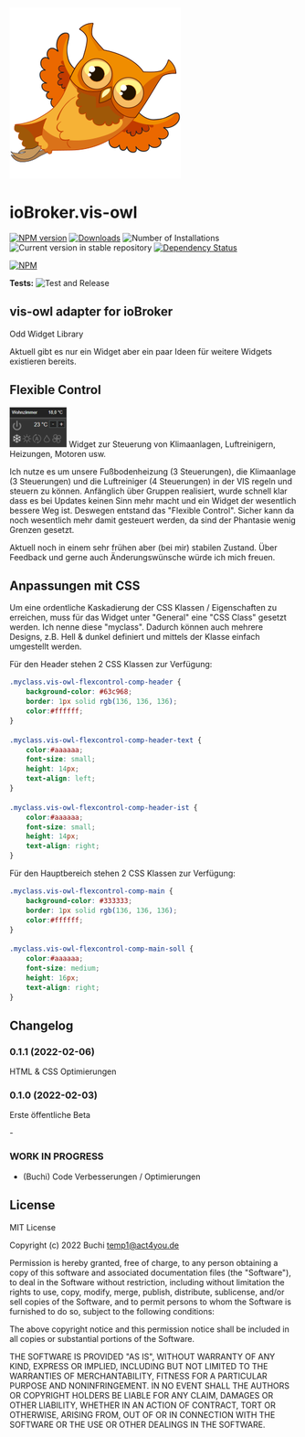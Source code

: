 ![Logo](admin/vis-owl.png)
# ioBroker.vis-owl

[![NPM version](https://img.shields.io/npm/v/iobroker.vis-owl.svg)](https://www.npmjs.com/package/iobroker.vis-owl)
[![Downloads](https://img.shields.io/npm/dm/iobroker.vis-owl.svg)](https://www.npmjs.com/package/iobroker.vis-owl)
![Number of Installations](https://iobroker.live/badges/vis-owl-installed.svg)
![Current version in stable repository](https://iobroker.live/badges/vis-owl-stable.svg)
[![Dependency Status](https://img.shields.io/david/gerbuchner/iobroker.vis-owl.svg)](https://david-dm.org/gerbuchner/iobroker.vis-owl)

[![NPM](https://nodei.co/npm/iobroker.vis-owl.png?downloads=true)](https://nodei.co/npm/iobroker.vis-owl/)

**Tests:** ![Test and Release](https://github.com/gerbuchner/ioBroker.vis-owl/workflows/Test%20and%20Release/badge.svg)

## vis-owl adapter for ioBroker

Odd Widget Library

Aktuell gibt es nur ein Widget aber ein paar Ideen für weitere Widgets existieren bereits.

## Flexible Control
<img src="widgets/vis-owl/img/vis-owl.png">
Widget zur Steuerung von Klimaanlagen, Luftreinigern, Heizungen, Motoren usw.


Ich nutze es um unsere Fußbodenheizung (3 Steuerungen), die Klimaanlage (3 Steuerungen) und die Luftreiniger (4 Steuerungen) in der VIS regeln und steuern zu können. Anfänglich über Gruppen realisiert, wurde schnell klar dass es bei Updates keinen Sinn mehr macht und ein Widget der wesentlich bessere Weg ist. Deswegen entstand das "Flexible Control". Sicher kann da noch wesentlich mehr damit gesteuert werden, da sind der Phantasie wenig Grenzen gesetzt.

Aktuell noch in einem sehr frühen aber (bei mir) stabilen Zustand. Über Feedback und gerne auch Änderungswünsche würde ich mich freuen.


## Anpassungen mit CSS
Um eine ordentliche Kaskadierung der CSS Klassen / Eigenschaften zu erreichen, muss für das Widget unter "General" eine "CSS Class" gesetzt werden. Ich nenne diese "myclass". Dadurch können auch mehrere Designs, z.B. Hell & dunkel definiert und mittels der Klasse einfach umgestellt werden.

Für den Header stehen 2 CSS Klassen zur Verfügung:
```css
.myclass.vis-owl-flexcontrol-comp-header {
    background-color: #63c968; 
    border: 1px solid rgb(136, 136, 136); 
    color:#ffffff;
}

.myclass.vis-owl-flexcontrol-comp-header-text {
    color:#aaaaaa;
    font-size: small;
    height: 14px;
    text-align: left;
}

.myclass.vis-owl-flexcontrol-comp-header-ist {
    color:#aaaaaa;
    font-size: small;
    height: 14px;
    text-align: right;
}
```

Für den Hauptbereich stehen 2 CSS Klassen zur Verfügung:
```css
.myclass.vis-owl-flexcontrol-comp-main {
    background-color: #333333; 
    border: 1px solid rgb(136, 136, 136); 
    color:#ffffff;
}

.myclass.vis-owl-flexcontrol-comp-main-soll {
    color:#aaaaaa;
    font-size: medium;
    height: 16px;
    text-align: right;
}
```

## Changelog
### 0.1.1 (2022-02-06)
HTML & CSS Optimierungen
### 0.1.0 (2022-02-03)
Erste öffentliche Beta
<!--
    Placeholder for the next version (at the beginning of the line):
    ###- **WORK IN PROGRESS**
-->-

### **WORK IN PROGRESS**
* (Buchi) Code Verbesserungen / Optimierungen

## License
MIT License

Copyright (c) 2022 Buchi <temp1@act4you.de>

Permission is hereby granted, free of charge, to any person obtaining a copy
of this software and associated documentation files (the "Software"), to deal
in the Software without restriction, including without limitation the rights
to use, copy, modify, merge, publish, distribute, sublicense, and/or sell
copies of the Software, and to permit persons to whom the Software is
furnished to do so, subject to the following conditions:

The above copyright notice and this permission notice shall be included in all
copies or substantial portions of the Software.

THE SOFTWARE IS PROVIDED "AS IS", WITHOUT WARRANTY OF ANY KIND, EXPRESS OR
IMPLIED, INCLUDING BUT NOT LIMITED TO THE WARRANTIES OF MERCHANTABILITY,
FITNESS FOR A PARTICULAR PURPOSE AND NONINFRINGEMENT. IN NO EVENT SHALL THE
AUTHORS OR COPYRIGHT HOLDERS BE LIABLE FOR ANY CLAIM, DAMAGES OR OTHER
LIABILITY, WHETHER IN AN ACTION OF CONTRACT, TORT OR OTHERWISE, ARISING FROM,
OUT OF OR IN CONNECTION WITH THE SOFTWARE OR THE USE OR OTHER DEALINGS IN THE
SOFTWARE.

